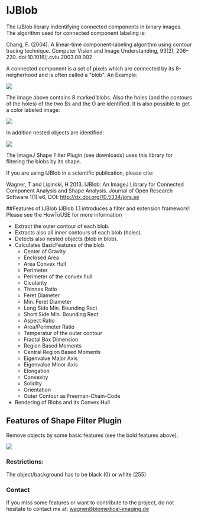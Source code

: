 # IJBlob
The IJBlob library indentifying connected components in binary images. The algorithm used for connected component labeling is:

Chang, F. (2004). A linear-time component-labeling algorithm using contour tracing technique. Computer Vision and Image Understanding, 93(2), 206–220. doi:10.1016/j.cviu.2003.09.002

A connected component is a set of pixels which are connected by its 8-neigherhood and is often called a "blob". An Example:

![](https://dl.dropbox.com/u/560426/components2.jpg)

The image above contains 8 marked blobs. Also the holes (and the contours of the holes) of the two Bs and the O are identified. It is also possible to get a color labeled image:

![](https://dl.dropbox.com/u/560426/imagej/ijbloblabeled.jpg)

In addition nested objects are identified:

![](https://dl.dropbox.com/u/560426/components3.jpg)

The ImageJ Shape Filter Plugin (see downloads) uses this library for flitering the blobs by its shape.

If you are using IJBlob in a scientific publication, please cite:

Wagner, T and Lipinski, H 2013. IJBlob: An ImageJ Library for Connected Component Analysis and Shape Analysis. Journal of Open Research Software 1(1):e6, DOI: http://dx.doi.org/10.5334/jors.ae

##Features of IJBlob
IJBlob 1.1 introduces a filter and extension framework! Please see the HowToUSE for more information

* Extract the outer contour of each blob.
* Extracts also all inner contours of each blob (holes).
* Detects also nested objects (blob in blob).
* Calculates BasicFeatures of the blob.
  * Center of Gravity
  * Enclosed Area
  * Area Convex Hull
  * Perimeter
  * Perimeter of the convex hull
  * Cicularity
  * Thinnes Ratio
  * Feret Diameter
  * Min. Feret Diameter
  * Long Side Min. Bounding Rect
  * Short Side Min. Bounding Rect
  * Aspect Ratio
  * Area/Perimeter Ratio
  * Temperatur of the outer contour
  * Fractal Box Dimension
  * Region Based Moments
  * Central Region Based Moments
  * Eigenvalue Major Axis
  * Eigenvalue Minor Axis
  * Elongation
  * Convexity
  * Solidity
  * Orientation
  * Outer Contour as Freeman-Chain-Code
* Rendering of Blobs and its Convex Hull

## Features of Shape Filter Plugin
Remove objects by some basic features (see the bold features above).

![](https://dl.dropbox.com/u/560426/imagej/gui_.png)

### Restrictions:
The object/background has to be black (0) or white (255)

### Contact
If you miss some features or want to contribute to the project, do not hesitate to contact me at: wagner@biomedical-imaging.de
